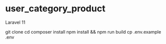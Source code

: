 # user_category_product
Laravel 11

git clone <your-repo-url>
cd <your-repo-folder>
composer install
npm install && npm run build
cp .env.example .env